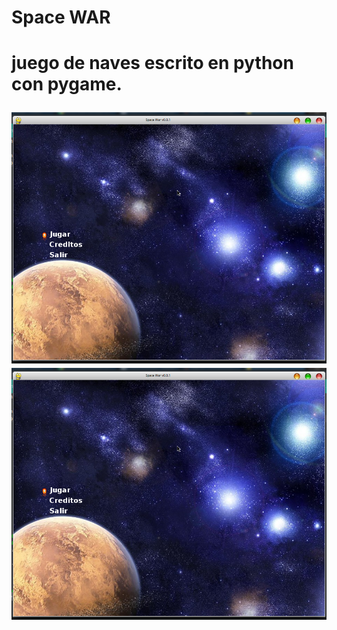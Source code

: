 <h1>
  Space WAR
<h1>  
<p>juego de naves escrito en python con pygame.</p>

![iniciar](sprites/screen02.png)
![en el juego](sprites/screen02.png)
